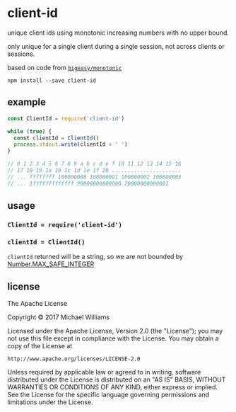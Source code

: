 # client-id

unique client ids using monotonic increasing numbers with no upper bound.

only unique for a single client during a single session, not across clients or sessions.

based on code from [`bigeasy/monotonic`](https://github.com/bigeasy/monotonic)

```shell
npm install --save client-id
```

## example

```js
const ClientId = require('client-id')

while (true) {
  const clientId = ClientId()
  process.stdout.write(clientId + ' ')
}

// 0 1 2 3 4 5 6 7 8 9 a b c d e f 10 11 12 13 14 15 16
// 17 18 19 1a 1b 1c 1d 1e 1f 20 ......................
// ... ffffffff 100000000 100000001 100000002 100000003
// ... 1fffffffffffff 20000000000000 20000000000001
```

## usage

### `ClientId = require('client-id')`

### `clientId = ClientId()`

`clientId` returned will be a string, so we are not bounded by [Number.MAX_SAFE_INTEGER](https://developer.mozilla.org/en-US/docs/Web/JavaScript/Reference/Global_Objects/Number/MAX_SAFE_INTEGER)

## license

The Apache License

Copyright &copy; 2017 Michael Williams

Licensed under the Apache License, Version 2.0 (the "License");
you may not use this file except in compliance with the License.
You may obtain a copy of the License at

    http://www.apache.org/licenses/LICENSE-2.0

Unless required by applicable law or agreed to in writing, software
distributed under the License is distributed on an "AS IS" BASIS,
WITHOUT WARRANTIES OR CONDITIONS OF ANY KIND, either express or implied.
See the License for the specific language governing permissions and
limitations under the License.
